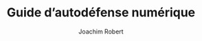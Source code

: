 ---
layout: post
title: "Guide d’autodéfense numérique"
link: https://fourbi.eu/divers/guide-d-autodefense-numerique
author: "Joachim Robert"
published_date: "22/04/2025"
description: "Quelques bonnes pratiques à mettre en place pour protéger sa vie numérique, selon son modèle de menace."
language: "fr"
categories: "Liens"
tags: "surveillance numérique vie-privée"
og-tags: "surveillance numérique vie-privée"
permalink: /:categories/:year/:month/:day/:title/
---